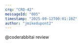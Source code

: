 ```yaml
---
crq: "CRQ-42"
messageId: "005"
timestamp: "2025-09-12T00:01:10Z"
author: "jmikedupont2"
---
```


@coderabbitai review
